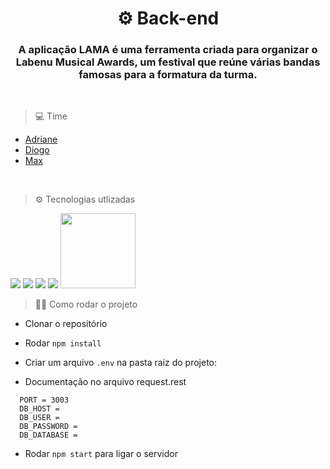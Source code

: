 <h1 align="center"> ⚙ Back-end</h1>
<h3 align="center">A aplicação LAMA é uma ferramenta criada para organizar o Labenu Musical Awards, um festival que reúne várias bandas famosas para a formatura da turma.</h3>
<br/>

>  💻 Time

* [Adriane](https://github.com/adrianegonaves)
* [Diogo](https://github.com/DiogoB0mfim)
* [Max](https://github.com/maxranholi) 

<br/>

> ⚙ Tecnologias utlizadas
<img src="https://img.shields.io/badge/TypeScript-007ACC?style=for-the-badge&logo=typescript&logoColor=white"/>
<img src="https://img.shields.io/badge/Node.js-43853D?style=for-the-badge&logo=node.js&logoColor=white"/>
<img src="https://img.shields.io/badge/Express.js-404D59?style=for-the-badge"/>
<img src="https://img.shields.io/badge/MySQL-00000F?style=for-the-badge&logo=mysql&logoColor=white"/>
<img width="120" src="https://i.imgur.com/cHPBwpV.png"/>

<br/>

> 👨‍💻 Como rodar o projeto 
  
* Clonar o repositório
  
* Rodar `npm install`
  
* Criar um arquivo `.env` na pasta raiz do projeto:

* Documentação no arquivo request.rest
  
 ``` 
   PORT = 3003
   DB_HOST = 
   DB_USER = 
   DB_PASSWORD = 
   DB_DATABASE = 
```

* Rodar `npm start` para ligar o servidor

